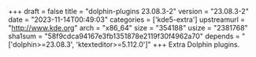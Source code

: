 +++
draft = false
title = "dolphin-plugins 23.08.3-2"
version = "23.08.3-2"
date = "2023-11-14T00:49:03"
categories = ['kde5-extra']
upstreamurl = "http://www.kde.org"
arch = "x86_64"
size = "354188"
usize = "2381768"
sha1sum = "58f9cdca94167e3fb1351878e2119f30f4962a70"
depends = "['dolphin>=23.08.3', 'ktexteditor>=5.112.0']"
+++
Extra Dolphin plugins.